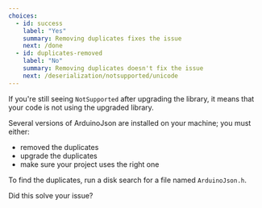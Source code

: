 ```yaml
---
choices:
  - id: success
    label: "Yes"
    summary: Removing duplicates fixes the issue
    next: /done
  - id: duplicates-removed
    label: "No"
    summary: Removing duplicates doesn't fix the issue
    next: /deserialization/notsupported/unicode
---
```


If you're still seeing `NotSupported` after upgrading the library, it means that your code is not using the upgraded library.

Several versions of ArduinoJson are installed on your machine; you must either:

* removed the duplicates
* upgrade the duplicates
* make sure your project uses the right one

To find the duplicates, run a disk search for a file named `ArduinoJson.h`.

Did this solve your issue?